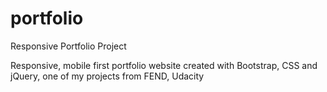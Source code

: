 # portfolio
Responsive Portfolio Project

Responsive, mobile first portfolio website created with Bootstrap, CSS and jQuery, one of my projects from FEND, Udacity
